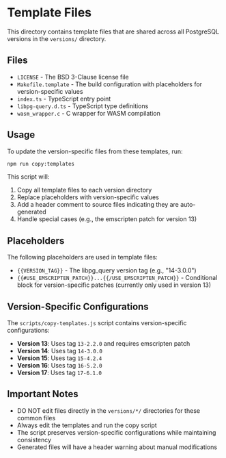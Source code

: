 # Template Files

This directory contains template files that are shared across all PostgreSQL versions in the `versions/` directory.

## Files

- `LICENSE` - The BSD 3-Clause license file
- `Makefile.template` - The build configuration with placeholders for version-specific values
- `index.ts` - TypeScript entry point
- `libpg-query.d.ts` - TypeScript type definitions
- `wasm_wrapper.c` - C wrapper for WASM compilation

## Usage

To update the version-specific files from these templates, run:

```bash
npm run copy:templates
```

This script will:
1. Copy all template files to each version directory
2. Replace placeholders with version-specific values
3. Add a header comment to source files indicating they are auto-generated
4. Handle special cases (e.g., the emscripten patch for version 13)

## Placeholders

The following placeholders are used in template files:

- `{{VERSION_TAG}}` - The libpg_query version tag (e.g., "14-3.0.0")
- `{{#USE_EMSCRIPTEN_PATCH}}...{{/USE_EMSCRIPTEN_PATCH}}` - Conditional block for version-specific patches (currently only used in version 13)

## Version-Specific Configurations

The `scripts/copy-templates.js` script contains version-specific configurations:

- **Version 13**: Uses tag `13-2.2.0` and requires emscripten patch
- **Version 14**: Uses tag `14-3.0.0`
- **Version 15**: Uses tag `15-4.2.4`
- **Version 16**: Uses tag `16-5.2.0`
- **Version 17**: Uses tag `17-6.1.0`

## Important Notes

- DO NOT edit files directly in the `versions/*/` directories for these common files
- Always edit the templates and run the copy script
- The script preserves version-specific configurations while maintaining consistency
- Generated files will have a header warning about manual modifications